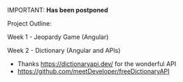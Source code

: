 IMPORTANT: **Has been postponed**

Project Outline:

Week 1 - Jeopardy Game (Angular)

Week 2 - Dictionary (Angular and APIs)
- Thanks https://dictionaryapi.dev/ for the wonderful API
- https://github.com/meetDeveloper/freeDictionaryAPI
